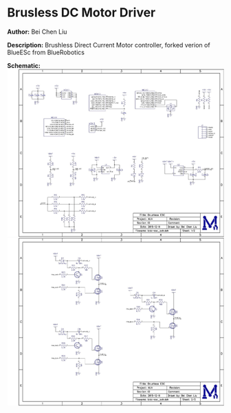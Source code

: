 # Brusless DC Motor Driver

__Author:__ Bei Chen Liu

__Description:__ Brushless Direct Current Motor controller, forked verion of BlueESc from BlueRobotics

__Schematic:__ ![](bldc-esc_sch_s1.jpg) ![](bldc-esc_sch_s2.jpg)
